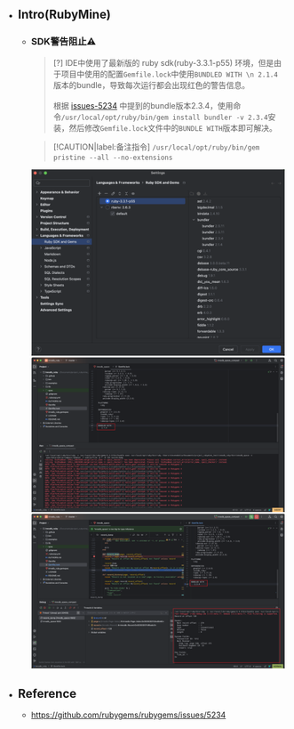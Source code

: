 * ## Intro(RubyMine)

    + ### SDK警告阻止⚠️

        > [?] IDE中使用了最新版的 ruby sdk(ruby-3.3.1-p55) 环境，但是由于项目中使用的配置`Gemfile.lock`中使用`BUNDLED WITH \n 2.1.4`版本的bundle，导致每次运行都会出现红色的警告信息。
        <br><br>根据 [issues-5234](https://github.com/rubygems/rubygems/issues/5234) 中提到的bundle版本2.3.4，使用命令`/usr/local/opt/ruby/bin/gem install bundler -v 2.3.4`安装，然后修改`Gemfile.lock`文件中的`BUNDLE WITH`版本即可解决。

        > [!CAUTION|label:备注指令] `/usr/local/opt/ruby/bin/gem pristine --all --no-extensions`

        ![](/.images/devops/os/softwares/rubymine-sdk-01.png ':size=29%')
        ![](/.images/devops/os/softwares/rubymine-sdk-02.png ':size=35%')
        ![](/.images/devops/os/softwares/rubymine-sdk-03.png ':size=35%')

* ## Reference
    + https://github.com/rubygems/rubygems/issues/5234
